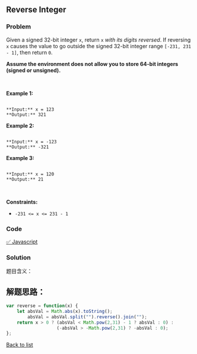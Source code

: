 Reverse Integer
---
### Problem
Given a signed 32-bit integer `x`, return `x` *with its digits reversed*. If reversing `x` causes the value to go outside the signed 32-bit integer range `[-231, 231 - 1]`, then return `0`.


**Assume the environment does not allow you to store 64-bit integers (signed or unsigned).**


 


**Example 1:**



```

**Input:** x = 123
**Output:** 321

```

**Example 2:**



```

**Input:** x = -123
**Output:** -321

```

**Example 3:**



```

**Input:** x = 120
**Output:** 21

```

 


**Constraints:**


* `-231 <= x <= 231 - 1`

### Code
[✅ Javascript](./solution.js)
### Solution
题目含义：

解题思路：
- 

```javascript
var reverse = function(x) {
    let absVal = Math.abs(x).toString();
        absVal = absVal.split("").reverse().join("");
    return x > 0 ? (absVal < Math.pow(2,31) - 1 ? absVal : 0) : 
                   (-absVal > -Math.pow(2,31) ? -absVal : 0);
};
```

[Back to list](../README.md)